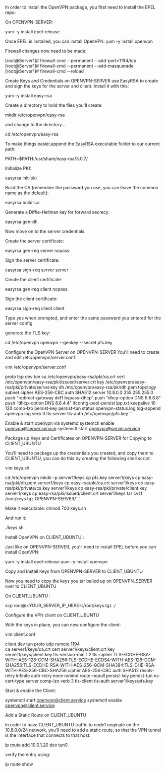 

In order to install the OpenVPN package, you first need to install the EPEL repo:

On OPENVPN-SERVER:

yum -y install epel-release

Once EPEL is installed, you can install OpenVPN: yum -y install openvpn

Firewall changes now need to be made:

[root@Server1]# firewall-cmd --permanent --add-port=1194/tcp [root@Server1]# firewall-cmd --permanent --add-masquerade [root@Server1]# firewall-cmd --reload

Create Keys and Credentials on OPENVPN-SERVER use EasyRSA to create and sign the keys for the server and client. Install it with this:

yum -y install easy-rsa

Create a directory to hold the files you'll create:

mkdir /etc/openvpn/easy-rsa

and change to the directory...

cd /etc/openvpn/easy-rsa

To make things easier,append the EasyRSA executable folder to our current path:

PATH=$PATH:/usr/share/easy-rsa/3.0.7/

Initialize PKI:

easyrsa init-pki

Build the CA (remember the password you use, you can leave the common name as the default):

easyrsa build-ca

Generate a Diffie-Hellman key for forward secrecy:

easyrsa gen-dh

Now move on to the server credentials.

Create the server certificate:

easyrsa gen-req server nopass

Sign the server certificate:

easyrsa sign-req server server

Create the client certificate:

easyrsa gen-req client nopass

Sign the client certificate:

easyrsa sign-req client client

Type yes when prompted, and enter the same passwprd you entered for the server config

generate the TLS key:

cd /etc/openvpn openvpn --genkey --secret pfs.key

Configure the OpenVPN Server on OPENVPN-SERVER You'll need to create and edit /etc/openvpn/server.conf:

vim /etc/openvpn/server.conf

proto tcp
dev tun
ca /etc/openvpn/easy-rsa/pki/ca.crt
cert /etc/openvpn/easy-rsa/pki/issued/server.crt
key /etc/openvpn/easy-rsa/pki/private/server.key
dh /etc/openvpn/easy-rsa/pki/dh.pem
topology subnet
cipher AES-256-CBC
auth SHA512
server 10.8.0.0 255.255.255.0
push "redirect-gateway def1 bypass-dhcp"
push "dhcp-option DNS 8.8.8.8"
push "dhcp-option DNS 8.8.4.4"
ifconfig-pool-persist ipp.txt
keepalive 10 120
comp-lzo
persist-key
persist-tun
status openvpn-status.log
log-append openvpn.log
verb 3
tls-server
tls-auth /etc/openvpn/pfs.key```

Enable & start openvpn via systemd systemctl enable openvpn@server.service systemctl start openvpn@server.service

Package up Keys and Certificates on OPENVPN-SERVER for Copying to CLIENT_UBUNTU

You'll need to package up the credentials you created, and copy them to CLIENT_UBUNTU, you can do this by creating the following shell script:

vim keys.sh

cd /etc/openvpn
mkdir -p server1/keys
cp pfs.key server1/keys
cp easy-rsa/pki/dh.pem server1/keys
cp easy-rsa/pki/ca.crt server1/keys
cp easy-rsa/pki/private/ca.key server1/keys
cp easy-rsa/pki/private/client.key server1/keys
cp easy-rsa/pki/issued/client.crt server1/keys
tar cvzf /root/keys.tgz OPENVPN-SERVER/```

Make it executable: chmod 700 keys.sh

And run it:

./keys.sh

Install OpenVPN on CLIENT_UBUNTU :

Just like on OPENVPN-SERVER, you'll need to install EPEL before you can install OpenVPN:

yum -y install epel-release
yum -y install openvpn

Copy and Install Keys from OPENVPN-SERVER to CLIENT_UBUNTU

Now you need to copy the keys you tar balled up on OPENVPN_SERVER over to CLIENT_UBUNTU

On CLIENT_UBUNTU :

scp root@<YOUR_SERVER_IP_HERE>:/root/keys.tgz ./

Configure the VPN client on CLIENT_UBUNTU

With the keys in place, you can now configure the client:

vim client.conf

client
dev tun
proto udp 
remote <tun ip address>1194  
ca server1/keys/ca.crt
cert server1/keys/client.crt
key server1/keys/client.key
tls-version-min 1.2
tls-cipher TLS-ECDHE-RSA-WITH-AES-128-GCM-SHA256:TLS-ECDHE-ECDSA-WITH-AES-128-GCM-SHA256:TLS-ECDHE-RSA-WITH-AES-256-GCM-SHA384:TLS-DHE-RSA-WITH-AES-256-CBC-SHA256
cipher AES-256-CBC
auth SHA512
resolv-retry infinite
auth-retry none
nobind
route-nopull
persist-key
persist-tun
ns-cert-type server
comp-lzo
verb 3
tls-client
tls-auth server1/keys/pfs.key

Start & enable the Client:

systemctl start openvpn@client.service
systemctl enable openvpn@client.service

Add a Static Route on CLIENT_UBUNTU

In order to have CLIENT_UBUNTU traffic to node1 originate on the 10.8.0.0/24 network, you'll need to add a static route, so that the VPN tunnel is the interface that connects to that host:

ip route add 10.0.1.20 dev tun0

verify the entry using:

ip route show

